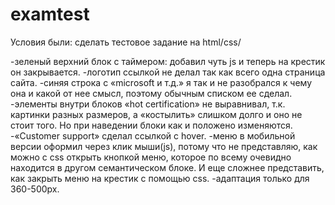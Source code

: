 # examtest
Условия были: сделать тестовое задание на html/css/

-зеленый верхний блок с таймером: добавил чуть js и теперь на крестик он закрывается.
-логотип ссылкой не делал так как всего одна страница сайта.
-синяя строка с «microsoft и т.д.» я так и не разобрался к чему она и какой от нее смысл, поэтому обычным списком ее сделал.
-элементы внутри блоков «hot certification» не выравнивал, т.к. картинки разных размеров, а «костылить» слишком долго и оно не стоит того. Но при наведении блоки как и положено изменяются.
-«Customer support» сделал ссылкой с hover.
-меню в мобильной версии оформил через клик мыши(js), потому что не представляю, как можно с css открыть кнопкой меню, которое по всему очевидно находится в другом семантическом блоке. И еще сложнее представить, как закрыть меню на крестик с помощью css.
-адаптация только для 360-500px.
